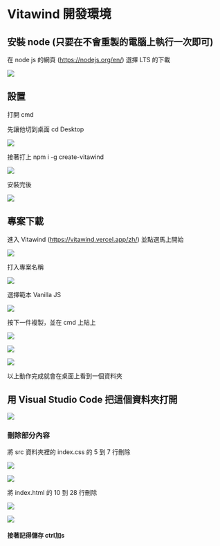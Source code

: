 # Vitawind 開發環境

## 安裝 node (只要在不會重製的電腦上執行一次即可)

在 node js 的網頁 (https://nodejs.org/en/) 選擇 LTS 的下載

![](2022-04-21-19-04-38.png)


## 設置

打開 cmd

先讓他切到桌面 cd Desktop

![](2022-04-21-19-54-53.png)

接著打上 npm i -g create-vitawind

![](2022-04-21-18-51-47.png)

安裝完後

![](2022-04-21-18-55-10.png)

## 專案下載

進入 Vitawind (https://vitawind.vercel.app/zh/) 並點選馬上開始

![](2022-04-21-19-06-42.png)

打入專案名稱

![](2022-04-21-19-07-45.png)

選擇範本 Vanilla JS

![](2022-04-21-19-11-27.png)

按下一件複製，並在 cmd 上貼上

![](2022-04-21-19-13-03.png)

![](2022-04-21-19-14-44.png)

![](2022-04-21-19-15-35.png)

以上動作完成就會在桌面上看到一個資料夾

## 用 Visual Studio Code 把這個資料夾打開

![](2022-04-21-19-25-11.png)

### 刪除部分內容

將 src 資料夾裡的 index.css 的 5 到 7 行刪除

![](2022-04-21-19-44-13.png)

![](2022-04-21-19-45-03.png)

將 index.html 的 10 到 28 行刪除

![](2022-04-21-19-47-40.png)

![](2022-04-21-19-48-17.png)

#### 接著記得儲存 ctrl加s

